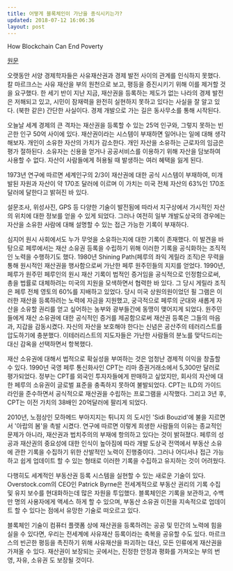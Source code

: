 ```yaml
---
title: 어떻게 블록체인이 가난을 종식시키는가?
updated: 2018-07-12 16:06:36
layout: post
---
```


How Blockchain Can End Poverty

[원문](https://www.wsj.com/articles/how-blockchain-can-end-poverty-1516925459)

오랫동안 서양 경제학자들은 사유재산권과 경제 발전 사이의 관계를 인식하지 못했다. 칼 마르크스는 사유 재산을 부의 원천으로 보고, 평등을 증진시키기 위해 이를 제거할 것을 요구했다. 한 세기 반이 지난 지금, 재산권을 등록하는 제도가 없는 나라의 경제 발전은 저해되고 있고, 시민이 잠재력을 완전히 실현하지 못하고 있다는 사실을 잘 알고 있다. (북한 같은) 간단한 사실이다. 경제 개발으로 가는 길은 동사무소를 통해 시작된다.

오늘날 세계 경제의 큰 격차는 재산권을 등록할 수 있는 25억 인구와, 그렇지 못하는 빈곤한 인구 50억 사이에 있다. 재산권이라는 시스템이 부재하면 일어나는 일에 대해 생각해보자. 개인이 소유한 자산의 가치가 감소한다. 개인 자산을 소유하는 근로자의 임금은 평가 절하된다. 소유자는 신용을 얻거나 공공서비스를 이용하기 위해 자산을 담보하여 사용할 수 없다. 자산이 사람들에게 허용될 때 발생하는 여러 혜택을 잃게 된다.

1973년 연구에 따르면 세계인구의 2/3이 재산권에 대한 공식 시스템이 부재하여, 미개발된 자원과 자산이 약 170조 달러에 이르며 이 가치는 미국 전체 자산의 63%인 170조달러에 달한다고 밝혀진 바 있다.

설문조사, 위성사진, GPS 등 다양한 기술이 발전됨에 따라서 지구상에서 가시적인 자산의 위치에 대한 정보를 얻을 수 있게 되었다. 그러나 여전히 일부 개발도상국의 경우에는 자산을 소유한 사람에 대해 설명할 수 있는 접근 가능한 기록이 부재하다.

심지어 원시 사회에서도 누가 무엇을 소유하는지에 대한 기록이 존재했다. 이 발견을 바탕으로 페루에서는 재산 소유권 등록을 수립하기 위해 이러한 기록을 공식화하는 조직적인 노력을 수행하기도 했다. 1980년 Shining Path(페루의 좌익 게릴라 조직)은 무력을 통해 원시적인 재산권을 행사함으로써 가난한 페루 원주민들의 지지를 얻었다. 1990년, 페루가 원주민 페루인의 원시 재산 기록이 법적인 증거임을 공식적으로 인정함으로써, 총을 법률로 대체하려는 미국의 지원을 모색하면서 협력한 바 있다. 그 당시 게릴라 조직은 페루 전체 영토의 60%를 지배하고 있었다. 당시 미국 상원의원이었던 필 그램은 이러한 재산을 등록하려는 노력에 자금을 지원했고, 궁극적으로 페루의 군대와 새롭게 자산을 소유할 권리를 얻고 싶어하는 농부와 광부들간에 동맹이 맺어지게 되었다. 원주민들에게 재산 소유권에 대한 공식적인 증거를 제공함으로써 재산권 등록은 그들의 마음과, 지갑을 감동시켰다. 자신의 자산을 보호해야 한다는 신념은 공산주의 테러리스트를 압도하기에 충분했다. 이테러리스트의 지도자들은 가난한 사람들의 분노를 맞닥드리는 대신 감옥을 선택하면서 항복했다. 

재산 소유권에 대해서 법적으로 확실성을 부여하는 것은 엄청난 경제적 이익을 창출할 수 있다. 1990년 국영 페루 통신화사인 CPT는 리마 증권거래소에서 5,300만 달러로 평가되었다. 정부는 CPT를 외국인 투자자들에게 판매하고 싶었지만, 회사의 자산에 대한 페루의 소유권이 글로벌 표준을 충족하지 못하여 불발되었다. CPT는 ILD의 가이드라인을 준수하면서 공식적으로 재산권을 수립하는 프로그램을 시작했다. 그리고 3년 후, CPT는 이전 가치의 38배인 20억달러에 팔리게 되었다.

2010년, 노점상인 모하메드 부아지지는 튀니지 의 도시인 'Sidi Bouzid'에 불을 지르면서 '아랍의 봄'을 촉발 시켰다. 연구에 따르면 이렇게 희생한 사람들의 이유는 종교적인 문제가 아니라, 재산권과 법치주의의 부재에 항의하고 있다는 것이 밝혀졌다. 페루의 성공과 재산권의 중요성에 대한 인식이 높아짐에 따라 개발 도상국 전역에서 부동산 소유에 관한 기록을 수집하기 위한 산발적인 노력이 진행중이다. 그러나 어디서나 접근 가능하고 쉽게 업데이트 할 수 있는 형태로 이러한 기록을 수집하고 유지하는 것이 어려웠다.

다행히도 세계적인 부동산권 등록 시스템을 실현할 수 있는 새로운 기술이 있다. Overstock.com의 CEO인 Patrick Byrne은 전세계적으로 부동산 권리의 기록 수집 및 유지 보수를 현대화하는데 많은 자원을 투입했다. 블록체인은 기록을 보관하고, 수백만 명의 사용자에게 액세스 하게 할 수 있으며, 부동산 소유권 이전을 지속적으로 업데이트 할 수 있다는 점에서 유망한 기술로 떠오르고 있다.

블록체인 기술이 컴퓨터 플랫폼 상에 재산권을 등록하려는 공공 및 민간의 노력에 힘을 실을 수 있다면, 우리는 전세계에 사유재산 등록이라는 축복을 공유할 수도 있다. 마르크스의 빈곤한 평등을 촉진하기 위해 사유재산을 파괴하는 대신, 모든 인류에게 재산권을 가져올 수 있다. 재산권이 보장되는 곳에서는, 진정한 안정과 평화를 가져오는 부의 번영, 자유, 소유권 도 보장될 것이다.

